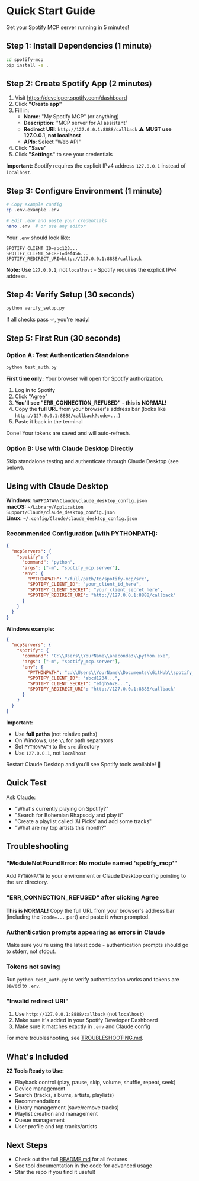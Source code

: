 # Quick Start Guide

Get your Spotify MCP server running in 5 minutes!

## Step 1: Install Dependencies (1 minute)

```bash
cd spotify-mcp
pip install -e .
```

## Step 2: Create Spotify App (2 minutes)

1. Visit https://developer.spotify.com/dashboard
2. Click **"Create app"**
3. Fill in:
   - **Name**: "My Spotify MCP" (or anything)
   - **Description**: "MCP server for AI assistant"
   - **Redirect URI**: `http://127.0.0.1:8888/callback` ⚠️ **MUST use 127.0.0.1, not localhost**
   - **APIs**: Select "Web API"
4. Click **"Save"**
5. Click **"Settings"** to see your credentials

**Important:** Spotify requires the explicit IPv4 address `127.0.0.1` instead of `localhost`.

## Step 3: Configure Environment (1 minute)

```bash
# Copy example config
cp .env.example .env

# Edit .env and paste your credentials
nano .env  # or use any editor
```

Your `.env` should look like:
```
SPOTIFY_CLIENT_ID=abc123...
SPOTIFY_CLIENT_SECRET=def456...
SPOTIFY_REDIRECT_URI=http://127.0.0.1:8888/callback
```

**Note:** Use `127.0.0.1`, not `localhost` - Spotify requires the explicit IPv4 address.

## Step 4: Verify Setup (30 seconds)

```bash
python verify_setup.py
```

If all checks pass ✓, you're ready!

## Step 5: First Run (30 seconds)

### Option A: Test Authentication Standalone

```bash
python test_auth.py
```

**First time only:** Your browser will open for Spotify authorization.
1. Log in to Spotify
2. Click "Agree"
3. **You'll see "ERR_CONNECTION_REFUSED" - this is NORMAL!**
4. Copy the **full URL** from your browser's address bar (looks like `http://127.0.0.1:8888/callback?code=...`)
5. Paste it back in the terminal

Done! Your tokens are saved and will auto-refresh.

### Option B: Use with Claude Desktop Directly

Skip standalone testing and authenticate through Claude Desktop (see below).

## Using with Claude Desktop

**Windows:** `%APPDATA%\Claude\claude_desktop_config.json`  
**macOS:** `~/Library/Application Support/Claude/claude_desktop_config.json`  
**Linux:** `~/.config/Claude/claude_desktop_config.json`

### Recommended Configuration (with PYTHONPATH):

```json
{
  "mcpServers": {
    "spotify": {
      "command": "python",
      "args": ["-m", "spotify_mcp.server"],
      "env": {
        "PYTHONPATH": "/full/path/to/spotify-mcp/src",
        "SPOTIFY_CLIENT_ID": "your_client_id_here",
        "SPOTIFY_CLIENT_SECRET": "your_client_secret_here",
        "SPOTIFY_REDIRECT_URI": "http://127.0.0.1:8888/callback"
      }
    }
  }
}
```

**Windows example:**
```json
{
  "mcpServers": {
    "spotify": {
      "command": "C:\\Users\\YourName\\anaconda3\\python.exe",
      "args": ["-m", "spotify_mcp.server"],
      "env": {
        "PYTHONPATH": "c:\\Users\\YourName\\Documents\\GitHub\\spotify_mcp\\src",
        "SPOTIFY_CLIENT_ID": "abcd1234...",
        "SPOTIFY_CLIENT_SECRET": "efgh5678...",
        "SPOTIFY_REDIRECT_URI": "http://127.0.0.1:8888/callback"
      }
    }
  }
}
```

**Important:**
- Use **full paths** (not relative paths)
- On Windows, use `\\` for path separators
- Set `PYTHONPATH` to the `src` directory
- Use `127.0.0.1`, not `localhost`

Restart Claude Desktop and you'll see Spotify tools available! 🎉

## Quick Test

Ask Claude:
- "What's currently playing on Spotify?"
- "Search for Bohemian Rhapsody and play it"
- "Create a playlist called 'AI Picks' and add some tracks"
- "What are my top artists this month?"

## Troubleshooting

### "ModuleNotFoundError: No module named 'spotify_mcp'"
Add `PYTHONPATH` to your environment or Claude Desktop config pointing to the `src` directory.

### "ERR_CONNECTION_REFUSED" after clicking Agree
**This is NORMAL!** Copy the full URL from your browser's address bar (including the `?code=...` part) and paste it when prompted.

### Authentication prompts appearing as errors in Claude
Make sure you're using the latest code - authentication prompts should go to stderr, not stdout.

### Tokens not saving
Run `python test_auth.py` to verify authentication works and tokens are saved to `.env`.

### "Invalid redirect URI"
1. Use `http://127.0.0.1:8888/callback` (not `localhost`)
2. Make sure it's added in your Spotify Developer Dashboard
3. Make sure it matches exactly in `.env` and Claude config

For more troubleshooting, see [TROUBLESHOOTING.md](TROUBLESHOOTING.md).

## What's Included

**22 Tools Ready to Use:**
- Playback control (play, pause, skip, volume, shuffle, repeat, seek)
- Device management
- Search (tracks, albums, artists, playlists)
- Recommendations
- Library management (save/remove tracks)
- Playlist creation and management
- Queue management
- User profile and top tracks/artists

## Next Steps

- Check out the full [README.md](README.md) for all features
- See tool documentation in the code for advanced usage
- Star the repo if you find it useful!
